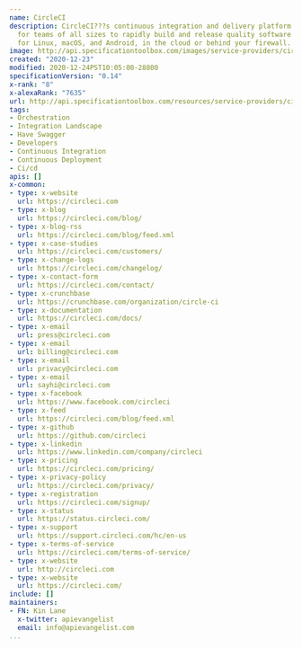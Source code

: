 ```yaml
---
name: CircleCI
description: CircleCI???s continuous integration and delivery platform makes it easy
  for teams of all sizes to rapidly build and release quality software at scale.  Build
  for Linux, macOS, and Android, in the cloud or behind your firewall.
image: http://api.specificationtoolbox.com/images/service-providers/circleci.jpg
created: "2020-12-23"
modified: 2020-12-24PST10:05:00-28800
specificationVersion: "0.14"
x-rank: "8"
x-alexaRank: "7635"
url: http://api.specificationtoolbox.com/resources/service-providers/circleci/
tags:
- Orchestration
- Integration Landscape
- Have Swagger
- Developers
- Continuous Integration
- Continuous Deployment
- Ci/cd
apis: []
x-common:
- type: x-website
  url: https://circleci.com
- type: x-blog
  url: https://circleci.com/blog/
- type: x-blog-rss
  url: https://circleci.com/blog/feed.xml
- type: x-case-studies
  url: https://circleci.com/customers/
- type: x-change-logs
  url: https://circleci.com/changelog/
- type: x-contact-form
  url: https://circleci.com/contact/
- type: x-crunchbase
  url: https://crunchbase.com/organization/circle-ci
- type: x-documentation
  url: https://circleci.com/docs/
- type: x-email
  url: press@circleci.com
- type: x-email
  url: billing@circleci.com
- type: x-email
  url: privacy@circleci.com
- type: x-email
  url: sayhi@circleci.com
- type: x-facebook
  url: https://www.facebook.com/circleci
- type: x-feed
  url: https://circleci.com/blog/feed.xml
- type: x-github
  url: https://github.com/circleci
- type: x-linkedin
  url: https://www.linkedin.com/company/circleci
- type: x-pricing
  url: https://circleci.com/pricing/
- type: x-privacy-policy
  url: https://circleci.com/privacy/
- type: x-registration
  url: https://circleci.com/signup/
- type: x-status
  url: https://status.circleci.com/
- type: x-support
  url: https://support.circleci.com/hc/en-us
- type: x-terms-of-service
  url: https://circleci.com/terms-of-service/
- type: x-website
  url: http://circleci.com
- type: x-website
  url: https://circleci.com/
include: []
maintainers:
- FN: Kin Lane
  x-twitter: apievangelist
  email: info@apievangelist.com
...
```

